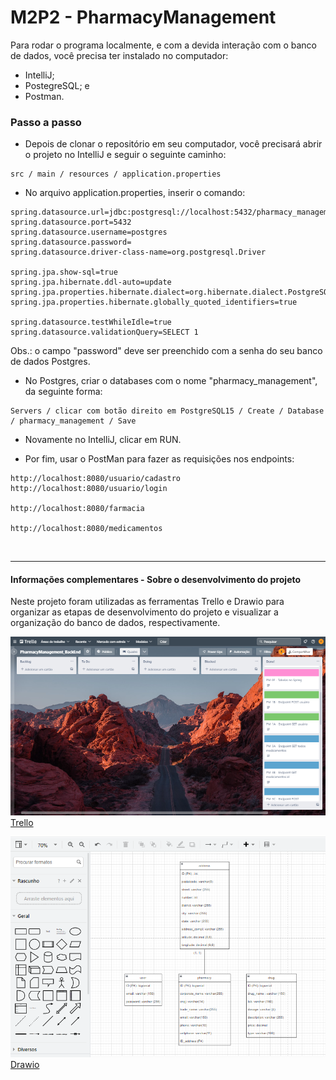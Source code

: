 # M2P2 - PharmacyManagement

Para rodar o programa localmente, e com a devida interação com o banco de dados, você precisa ter instalado no computador:
- IntelliJ;
- PostegreSQL; e
- Postman.

### Passo a passo

- Depois de clonar o repositório em seu computador, você precisará abrir o projeto no IntelliJ e seguir o seguinte caminho:

```
src / main / resources / application.properties 
```

- No arquivo application.properties, inserir o  comando:

```
spring.datasource.url=jdbc:postgresql://localhost:5432/pharmacy_management
spring.datasource.port=5432
spring.datasource.username=postgres
spring.datasource.password=
spring.datasource.driver-class-name=org.postgresql.Driver

spring.jpa.show-sql=true
spring.jpa.hibernate.ddl-auto=update
spring.jpa.properties.hibernate.dialect=org.hibernate.dialect.PostgreSQLDialect
spring.jpa.properties.hibernate.globally_quoted_identifiers=true

spring.datasource.testWhileIdle=true
spring.datasource.validationQuery=SELECT 1
```
Obs.: o campo "password" deve ser preenchido com a senha do seu banco de dados Postgres.

- No Postgres, criar o databases com o nome "pharmacy_management", da seguinte forma:

```
Servers / clicar com botão direito em PostgreSQL15 / Create / Database / pharmacy_management / Save
```

- Novamente no IntelliJ, clicar em RUN.

- Por fim, usar o PostMan para fazer as requisições nos endpoints:
```
http://localhost:8080/usuario/cadastro
http://localhost:8080/usuario/login

http://localhost:8080/farmacia

http://localhost:8080/medicamentos
```
&nbsp;

---
#### Informações complementares - Sobre o desenvolvimento do projeto
Neste projeto foram utilizadas as ferramentas Trello e Drawio para organizar as etapas de desenvolvimento do projeto e visualizar a organização do banco de dados, respectivamente.

![img_1.png](img_1.png)
[Trello](https://trello.com/b/VMCor83z/pharmacymanagementbackend)

![img_2.png](img_2.png)
[Drawio](https://drive.google.com/file/d/16DTkpefeRqkkEpwj-svt6Camavlo-DEa/view?usp=sharing)
